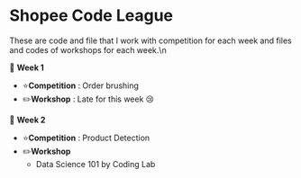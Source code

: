 # Shopee Code League
These are code and file that I work with competition for each week and files and codes of workshops for each week.\n

:pushpin: **Week 1**
- :star:**Competition** : Order brushing
- :pencil2:**Workshop** : Late for this week :cry:

:pushpin: **Week 2**
- :star:**Competition** : Product Detection
- :pencil2:**Workshop** 
  - Data Science 101 by Coding Lab
